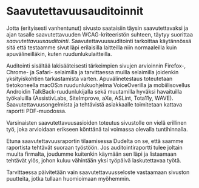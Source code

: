 # Saavutettavuusauditoinnit

Jotta (erityisesti vanhentunut) sivusto saataisiin täysin saavutettavaksi ja ajan tasalle saavutettavuuden WCAG-kriteeristön suhteen, täytyy suorittaa _saavutettavuusauditointi_. Saavutettavuusauditointi tarkoittaa käytännössä sitä että testaamme sivut läpi erilaisilla laitteilla niin normaaleilla kuin apuvälineilläkin, kuten ruudunlukulaitteilla.

Auditointi sisältää lakisääteisesti tärkeimpien sivujen arvioinnin Firefox-, Chrome- ja Safari- selaimilla ja tarvittaessa muilla selaimilla joidenkin yksityiskohtien tarkastamista varten. Apuvälinetestaus toteutetaan tietokoneella macOS:n ruudunlukuohjelma VoiceOverilla ja mobiilisovellus Androidin TalkBack-ruudunlukijalla sekä muutamilla hyväksi havaituilla työkaluilla (AssistivLabs, SiteImprove, aXe, ASLint, Tota11y, WAVE). Saavutettavuusongelmista ja tehtävistä asiakkaalle toimitetaan kattava raportti PDF-muodossa.

Varsinaisten saavutettavuusasioiden toteutus sivustolle on vielä erillinen työ, joka arvioidaan erikseen könttänä tai voimassa olevalla tuntihinnalla.

Etuna saavutettavuusraportin tilaamisessa Dudelta on se, että saamme raportista tehtävät suoraan työstöön. Jos auditointiraportti tulee joltain muulta firmalta, joudumme kuitenkin käymään sen läpi ja listaamaan tehtävät ylös, johon kuluu vähintään yksi työpäivä laskutettavaa työtä.

Tarvittaessa päivitetään vain saavutettavuusseloste vastaamaan sivuston puutteita, jotka tullaan huomioimaan myöhemmin.
